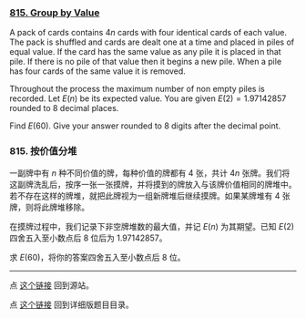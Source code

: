 ### [815. Group by Value](https://projecteuler.net/problem=815)

A pack of cards contains $4n$ cards with four identical cards of each value. The pack is shuffled and cards are dealt one at a time and placed in piles of equal value. If the card has the same value as any pile it is placed in that pile. If there is no pile of that value then it begins a new pile. When a pile has four cards of the same value it is removed.

Throughout the process the maximum number of non empty piles is recorded. Let $E(n)$ be its expected value. You are given $E(2) = 1.97142857$ rounded to 8 decimal places.

Find $E(60)$. Give your answer rounded to 8 digits after the decimal point. 

### 815. 按价值分堆

一副牌中有 $n$ 种不同价值的牌，每种价值的牌都有 4 张，共计 $4n$ 张牌。我们将这副牌洗乱后，按序一张一张摸牌，并将摸到的牌放入与该牌价值相同的牌堆中。若不存在这样的牌堆，就把此牌视为一组新牌堆后继续摸牌。如果某牌堆有 4 张牌，则将此牌堆移除。

在摸牌过程中，我们记录下非空牌堆数的最大值，并记 $E(n)$ 为其期望。已知 $E(2)$ 四舍五入至小数点后 8 位后为 $1.97142857$。

求 $E(60)$，将你的答案四舍五入至小数点后 8 位。

---

点 [这个链接](https://fsy-juruo.github.io/pe-chinese-translation/) 回到源站。

点 [这个链接](https://fsy-juruo.github.io/pe-chinese-translation/detailed_content_archives.html) 回到详细版题目目录。
